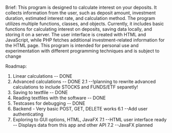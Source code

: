 Brief: This program is designed to calculate interest on your deposits. It collects information from the user, such as deposit amount, investment duration, estimated interest rate, and calculation method. The program utilizes multiple functions, classes, and objects. 
Currently, it includes basic functions for calculating interest on deposits, saving data locally, and storing it on a server. 
The user interface is created with HTML and JavaScript, while PHP fetches additional investment-related information for the HTML page.
This program is intended for personal use and experimentation with different programming techniques and is subject to change

Roadmap:
1. Linear calculations -- DONE
2. Advanced calculations -- DONE
2.1 --!planning to rewrite advanced calculations to include STOCKS and FUNDS/ETF separetly!
3. Saving to textfile -- DONE
4. Reading textfiles with the software -- DONE
5. Testcases for debugging -- DONE
6. Backend - Very basic POST, GET, DELETE works
6.1 --Add user authenticating
7. Exploring to GUI options, HTML, JavaFX
7.1 --HTML user interface ready -- Displays data from this app and other API
7.2 --JavaFX planned




